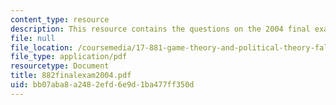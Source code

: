 ```yaml
---
content_type: resource
description: This resource contains the questions on the 2004 final exam.
file: null
file_location: /coursemedia/17-881-game-theory-and-political-theory-fall-2004/bb07aba8a2482efd6e9d1ba477ff350d_882finalexam2004.pdf
file_type: application/pdf
resourcetype: Document
title: 882finalexam2004.pdf
uid: bb07aba8-a248-2efd-6e9d-1ba477ff350d
---
```

